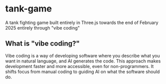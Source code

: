 # tank-game
A tank fighting game built entirely in Three.js towards the end of February 2025 entirely through "vibe coding"

## What is "vibe coding?"
Vibe coding is a way of developing software where you describe what you want in natural language, and AI generates the code. This approach makes development faster and more accessible, even for non-programmers. It shifts focus from manual coding to guiding AI on what the software should do.
